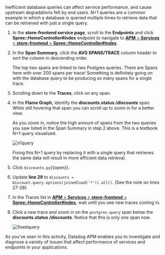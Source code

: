 Inefficient database queries can affect service performance, and cause upstream degradations felt by end users. N+1 queries are a common example in which a database is queried multiple times to retrieve data that can be retrieved with just a single query. 

1. In the **store-frontend service page**, scroll to the **Endpoints**  and click **Spree::HomeController#index** endpoint to navigate to <a href="https://app.datadoghq.com/apm/resource/store-frontend/rack.request/69d105fa043dba7f?end=1593549125250&env=ruby-shop&index=apm-search&paused=false&start=1593545525250&query=env%3Aruby-shop%20service%3Astore-frontend%20operation_name%3Arack.request%20resource_name%3A%22Spree%3A%3AHomeController%23index%22" target="_datadog">**APM** > **Services** > **store-frontend** > **Spree::HomeController#index**</a>.

2. In the **Span Summary**, click the **AVG SPANS/TRACE** column header to sort the column in descending order. <p> The top two spans are linked to two Postgres queries. There are Spans here with over 200 spans per trace! Something is definitely going on with the database query to be producing so many spans for a single trace.

3. Scrolling down to the **Traces**, click on any span. 

4. In the **Flame Graph**, identify the **discounts.status */discounts*** span. While still hovering that span you can scroll up to zoom in for a better view. <p> As you zoom in, notice the high amount of spans from the two queries you saw listed in the Span Summary in step 2 above. This is a textbook N+1 query visualized.<p> ![n1query](fixapp/assets/n1query.gif) <p> Fixing this N+1 query by replacing it with a single query that retrieves the same data will result in more efficient data retrieval.

5. Click `discounts.py`{{open}}.

6. Update **line 29** to `discounts = Discount.query.options(joinedload('*')).all()`. (See the note on lines 27-28). 

7. In the Traces list in <a href="https://app.datadoghq.com/apm/resource/store-frontend/rack.request/69d105fa043dba7f?end=1593549125250&env=ruby-shop&index=apm-search&paused=false&start=1593545525250&query=env%3Aruby-shop%20service%3Astore-frontend%20operation_name%3Arack.request%20resource_name%3A%22Spree%3A%3AHomeController%23index%22" target="_datadog">**APM** > **Services** > **store-frontend** > **Spree::HomeController#index**</a>, wait until you see new traces coming in.

8. Click a new trace and zoom in on the `postgres.query` span below the **discounts.status */discounts***. Notice that this is only one span now. <p> ![fixedquery](fixapp/assets/fixedquery.gif)

As you've seen in this activity, Datadog APM enables you to investigate and diagnose a variety of issues that affect performance of services and endpoints in your applications.